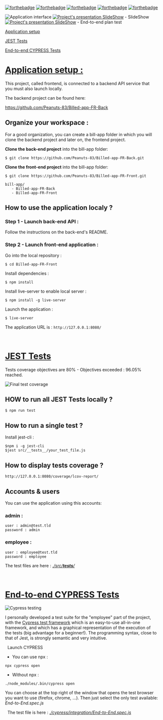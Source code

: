 [![forthebadge](https://forthebadge.com/images/badges/validated-html5.svg)](https://developer.mozilla.org/fr/docs/Glossary/HTML5)
[![forthebadge](https://forthebadge.com/images/badges/uses-css.svg)](https://developer.mozilla.org/fr/docs/Web/CSS)
[![forthebadge](./tested-jest.svg)](https://jestjs.io/)
[![forthebadge](./tested-cypress.svg)](https://www.cypress.io/)
[![forthebadge](https://forthebadge.com/images/badges/made-with-javascript.svg)](https://javascript.info/)

![Application interface](./vignette.png)
[![Project's presentation SlideShow](./pdf.png)](./Slide_P9.pdf) - SlideShow
[![Project's presentation SlideShow](./pdf.png)](./End-to-end_plan_test.pdf) - End-to-end plan test

[Application setup](#larchitecture-du-projet-)

[JEST Tests](#les-tests-jest)

[End-to-end CYPRESS Tests](#les-tests-end-to-end-avec-le-framework-cypress)


# [Application setup :](#larchitecture-du-projet-)
This project, called frontend, is connected to a backend API service that you must also launch locally.

The backend project can be found here:

 https://github.com/Peanuts-83/Billed-app-FR-Back

## Organize your workspace :


For a good organization, you can create a bill-app folder in which you will clone the backend project and later on, the frontend project.

**Clone the back-end project** into the bill-app folder:

```
$ git clone https://github.com/Peanuts-83/Billed-app-FR-Back.git
```

**Clone the front-end project** into the bill-app folder:

```
$ git clone https://github.com/Peanuts-83/Billed-app-FR-Front.git
```

```
bill-app/
   - Billed-app-FR-Back
   - Billed-app-FR-Front
```

## How to use the application localy ?

### Step 1 - Launch back-end API :

Follow the instructions on the back-end's README.

### Step 2 - Launch front-end application :

Go into the local repository :
```
$ cd Billed-app-FR-Front
```

Install dependencies :
```
$ npm install
```

Install live-server to enable local server :
```
$ npm install -g live-server
```

Launch the application :
```
$ live-server
```

The application URL is : `http://127.0.0.1:8080/`

&nbsp;
# [JEST Tests](#les-tests-jest)

Tests coverage objectives are 80% - Objectives exceeded : 96.05% reached.

![Final test coverage](./coverage.png)

## HOW to run all JEST Tests locally ?

```
$ npm run test
```

## How to run a single test ?

Install jest-cli :

```
$npm i -g jest-cli
$jest src/__tests__/your_test_file.js
```

## How to display tests coverage ?

`http://127.0.0.1:8080/coverage/lcov-report/`

## Accounts & users

You can use the application using this accounts:

### admin :
```
user : admin@test.tld
password : admin
```
### employee :
```
user : employee@test.tld
password : employee
```

The test files are here : [*./src/__tests__/*](./src/__tests__/)

&nbsp;
# [End-to-end CYPRESS Tests](#les-tests-end-to-end-avec-le-framework-cypress)

![Cypress testing](./cypress.png
)

I personally developed a test suite for the "employee" part of the project, with the [Cypress test framework](https://www.cypress.io/) which is an easy-to-use all-in-one framework, and which has a graphical representation of the execution of the tests (big advantage for a beginner!). The programming syntax, close to that of Jest, is strongly semantic and very intuitive.


&nbsp;
Launch CYPRESS
* You can use npx :
```
npx cypress open
```
* Without npx :
```
./node_modules/.bin/cypress open
```
You can choose at the top right of the window that opens the test browser you want to use (firefox, chrome, ...).
Then just select the only test available: *End-to-End.spec.js*


&nbsp;
The test file is here : [*./cypress/integration/End-to-End.spec.js*](./cypress/integration/End-to-End.spec.js)